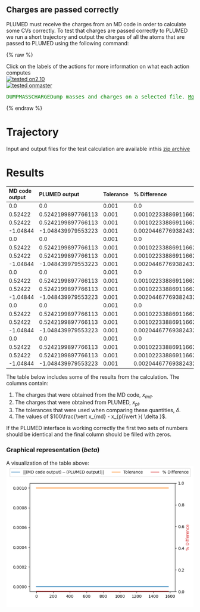 Charges are passed correctly
---------------------------

PLUMED must receive the charges from an MD code in order to calculate some CVs correctly.
To test that charges are passed correctly to PLUMED we run a short trajectory and output the charges of all the atoms that 
are passed to PLUMED using the following command: 

{% raw %}
<div class="plumedInputContainer">
<div class="plumedpreheader">
<div class="headerInfo" id="value_details_working1.dat"> Click on the labels of the actions for more information on what each action computes </div>
<div class="containerBadge">
<div class="headerBadge"><a href="working1.dat.plumed.stderr"><img src="https://img.shields.io/badge/2.10-passing-green.svg" alt="tested on2.10" /></a></div>
<div class="headerBadge"><a href="working1.dat.plumed_master.stderr"><img src="https://img.shields.io/badge/master-passing-green.svg" alt="tested onmaster" /></a></div>
</div>
</div>
<pre class="plumedlisting">
<span class="plumedtooltip" style="color:green">DUMPMASSCHARGE<span class="right">Dump masses and charges on a selected file. <a href="https://www.plumed.org/doc-master/user-doc/html/DUMPMASSCHARGE" style="color:green">More details</a><i></i></span></span> <span class="plumedtooltip">FILE<span class="right">file on which to output charges and masses<i></i></span></span>=mq_plumed
</pre></div>

 {% endraw %} 

# Trajectory

Input and output files for the test calculation are available inthis [zip archive](basic_v2.10.zip)

# Results

| MD code output | PLUMED output | Tolerance | % Difference | 
|:-------------|:--------------|:--------------|:--------------| 
| 0.0 | 0.0 | 0.001 | 0.0 |
| 0.52422 | 0.5242199897766113 | 0.001 | 0.0010223388691166235 |
| 0.52422 | 0.5242199897766113 | 0.001 | 0.0010223388691166235 |
| -1.04844 | -1.048439979553223 | 0.001 | 0.002044677693824326 |
| 0.0 | 0.0 | 0.001 | 0.0 |
| 0.52422 | 0.5242199897766113 | 0.001 | 0.0010223388691166235 |
| 0.52422 | 0.5242199897766113 | 0.001 | 0.0010223388691166235 |
| -1.04844 | -1.048439979553223 | 0.001 | 0.002044677693824326 |
| 0.0 | 0.0 | 0.001 | 0.0 |
| 0.52422 | 0.5242199897766113 | 0.001 | 0.0010223388691166235 |
| 0.52422 | 0.5242199897766113 | 0.001 | 0.0010223388691166235 |
| -1.04844 | -1.048439979553223 | 0.001 | 0.002044677693824326 |
| 0.0 | 0.0 | 0.001 | 0.0 |
| 0.52422 | 0.5242199897766113 | 0.001 | 0.0010223388691166235 |
| 0.52422 | 0.5242199897766113 | 0.001 | 0.0010223388691166235 |
| -1.04844 | -1.048439979553223 | 0.001 | 0.002044677693824326 |
| 0.0 | 0.0 | 0.001 | 0.0 |
| 0.52422 | 0.5242199897766113 | 0.001 | 0.0010223388691166235 |
| 0.52422 | 0.5242199897766113 | 0.001 | 0.0010223388691166235 |
| -1.04844 | -1.048439979553223 | 0.001 | 0.002044677693824326 |


The table below includes some of the results from the calculation.  The columns contain:

1. The charges that were obtained from the MD code, $x_{md}$.
2. The charges that were obtained from PLUMED, $x_{pl}$.
3. The tolerances that were used when comparing these quantities, $\delta$.
4. The values of $100\frac{\vert x_{md} - x_{pl}\vert }{ \delta }$.

If the PLUMED interface is working correctly the first two sets of numbers should be identical and the final column should be filled with zeros.


### Graphical representation (_beta_)
A visualization of the table above:  
![charge_v2.10](./charge_v2.10.png)
